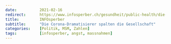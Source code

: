 ```yaml
---
date:          2021-02-16
redirect:      https://www.infosperber.ch/gesundheit/public-health/die-corona-dramatisierer-spalten-die-gesellschaft/
title:         INFOsperber
subtitle:      "Die Corona-Dramatisierer spalten die Gesellschaft"
categories:    [Politik, MSM, Zahlen]
tags:          [infosperber, angst, massnahmen]
---
```

